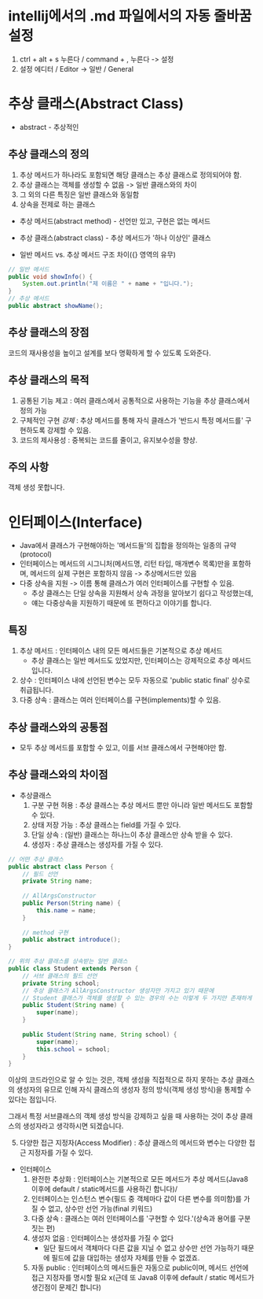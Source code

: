 
# intellij에서의 .md 파일에서의 자동 줄바꿈 설정
1. ctrl + alt + s 누른다 / command + , 누른다 -> 설정
2. 설정 에디터 / Editor -> 일반 / General

# 추상 클래스(Abstract Class)
- abstract - 추상적인
## 추상 클래스의 정의
1. 추상 메서드가 하나라도 포함되면 해당 클래스는 추상 클래스로 정의되어야 함.
2. 추상 클래스는 객체를 생성할 수 없음 -> 일반 클래스와의 차이
3. 그 외의 다른 특징은 일반 클래스와 동일함
4. 상속을 전제로 하는 클래스

- 추상 메서드(abstract method) - 선언만 있고, 구현은 없는 메서드
- 추상 클래스(abstract class) - 추상 메서드가 '하나 이상인' 클래스

- 일반 메서드 vs. 추상 메서드 구조 차이({} 영역의 유무)
```java
// 일반 메서드
public void showInfo() {
    System.out.println("제 이름은 " + name + "입니다.");
}
// 추상 메서드
public abstract showName();
```
## 추상 클래스의 장점
코드의 재사용성을 높이고 설계를 보다 명확하게 할 수 있도록 도와준다.

## 추상 클래스의 목적
1. 공통된 기능 제고 : 여러 클래스에서 공통적으로 사용하는 기능을 추상 클래스에서 정의 가능
2. 구체적인 구현 _강제_ : 추상 메서드를 통해 자식 클래스가 '반드시 특정 메서드를' 구현하도록 강제할 수 있음.
3. 코드의 제사용성 : 중복되는 코드를 줄이고, 유지보수성을 향상.

## 주의 사항
객체 생성 못합니다.

# 인터페이스(Interface)
- Java에서 클래스가 구현해야하는 '메서드들'의 집합을 정의하는 일종의 규약(protocol)
- 인터페이스는 메서드의 시그니처(메서드명, 리턴 타입, 매개변수 목록)만을 포함하며, 메서드의 실제 구현은 포함하지 않음 -> 추상메서드만 있음
- 다중 상속을 지원 -> 이름 통해 클래스가 여러 인터페이스를 구현할 수 있음.
  - 추상 클래스는 단일 상속을 지원해서 상속 과정을 알아보기 쉽다고 작성했는데,
  - 얘는 다중상속을 지원하기 때문에 또 편하다고 이야기를 합니다.
## 특징
1. 추상 메서드 : 인터페이스 내의 모든 메서드들은 기본적으로 추상 메서드
    - 추상 클래스는 일반 메서드도 있었지만, 인터페이스는 강제적으로 추상 메서드 입니다.
2. 상수 : 인터페이스 내에 선언된 변수는 모두 자동으로 'public static final' 상수로 취급됩니다.
3. 다중 상속 : 클래스는 여러 인터페이스를 구현(implements)할 수 있음.

## 추상 클래스와의 공통점
- 모두 추상 메서드를 포함할 수 있고, 이를 서브 클래스에서 구현해야만 함.
## 추상 클래스와의 차이점
- 추상클래스
    1. 구분 구현 허용 : 추상 클래스는 추상 메서드 뿐만 아니라 일반 메서드도 포함할 수 있다.
  2. 상태 저장 가능 : 추상 클래스는 field를 가질 수 있다.
  3. 단일 상속 : (일반) 클래스는 하나느이 추상 클래스만 상속 받을 수 있다.
  4. 생성자 : 추상 클래스는 생성자를 가질 수 있다.
```java
// 어떤 추상 클래스
public abstract class Person {
    // 필드 선언
    private String name;
    
    // AllArgsConstructor
    public Person(String name) {
        this.name = name;
    }
    
    // method 구현
    public abstract introduce();
}

// 위의 추상 클래스를 상속받는 일반 클래스
public class Student extends Person {
    // 서브 클래스의 필드 선언
    private String school;
    // 추상 클래스가 AllArgsConstructor 생성자만 가지고 있기 때문에
    // Student 클래스가 객체를 생성할 수 있는 경우의 수는 이렇게 두 가지만 존재하게 됩니다.
    public Student(String name) {
        super(name);
    }
    
    public Student(String name, String school) {
        super(name);
        this.school = school;
    }
}
```
이상의 코드라인으로 알 수 있는 것은, 객체 생성을 직접적으로 하지 못하는 추상 클래스의 생성자의 유므로 인해 자식 클래스의 생성자 정의 방식(객체 생성 방식)을 통제할 수 있다는 점입니다.

그래서 특정 서브클래스의 객체 생성 방식을 강제하고 싶을 때 사용하는 것이 추상 클래스의 생성자라고 생각하시면 되겠습니다.

  5. 다양한 접근 지정자(Access Modifier) : 추상 클래스의 메서드와 변수는 다양한 접근 지정자를 가질 수 있다.
- 인터페이스
    1. 완전한 추상화 : 인터페이스는 기본적으로 모든 메서드가 추상 메서드(Java8 이후에 default / static메서드를 사용하긴 합니다)/
  2. 인터페이스는 인스턴스 변수(필드 중 객체마다 값이 다른 변수를 의미함)를 가질 수 없고, 상수만 선언 가능(final 키워드)
  3. 다중 상속 : 클래스는 여러 인터페이스를 '구현할 수 있다.'(상속과 용어를 구분 짓는 편)
  4. 생성자 없음 : 인터페이스는 생성자를 가질 수 없다
     - 일단 필드에서 객체마다 다른 값을 지닐 수 없고 상수만 선언 가능하기 때문에 필드에 값을 대입하는 생성자 자체를 만들 수 없겠죠.
  5. 자동 public : 인터페이스의 메서드들은 자동으로 public이며, 메서드 선언에 접근 지정자를 명시할 필요 x(근데 또 Java8 이후에 default / static 메서드가 생긴점이 문제긴 합니다)
